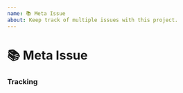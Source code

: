```yaml
---
name: 📚 Meta Issue
about: Keep track of multiple issues with this project.
---
```


<!--
Stop!

You're trying to open a meta issue. This is likely not the type of issue you should open. This template is meant for UW REACT members to keep track of multiple issues that together solve a larger issue in this project's current roadmap. Unless you're sure this is the type of issue you want to open, please go back and select a different type of issue.
-->

# 📚 Meta Issue

<!-- Provide more details below this comment. -->

### Tracking

<!-- Keep track of multiple issues below this comment. -->

